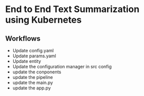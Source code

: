 # End to End Text Summarization using Kubernetes

## Workflows
- Update config.yaml
- Update params.yaml
- Update entity
- Update the configuration manager in src config
- update the conponents
- update the pipeline
- update the main.py
- update the app.py